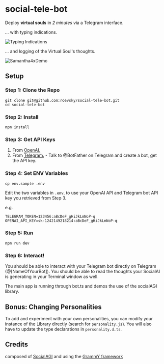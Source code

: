 # social-tele-bot

Deploy **virtual souls** in _2 minutes_ via a Telegram interface.

... with typing indications.

![Typing Indications](https://github.com/roevsky/social-tele-bot/assets/135190550/e21f25fe-b2d0-4d4f-af25-f8e73643f8cd)

... and logging of the Virtual Soul's thoughts.

![Samantha4xDemo](https://github.com/roevsky/social-tele-bot/assets/135190550/2d153e50-5824-43bb-9929-37776d0d2ea0)

## Setup

### Step 1: Clone the Repo
```
git clone git@github.com:roevsky/social-tele-bot.git
cd social-tele-bot
```

### Step 2: Install

```
npm install
```

### Step 3: Get API Keys

1. From [OpenAI.](https://platform.openai.com/account/api-keys)
2. From [Telegram.](https://medium.com/geekculture/generate-telegram-token-for-bot-api-d26faf9bf064) - Talk to @BotFather on Telegram and create a bot, get the API key.

### Step 4: Set ENV Variables

```
cp env.sample .env
```

Edit the two variables in `.env`, to use your OpenAI API and Telegram bot API key you retrieved from Step 3.

e.g.
```
TELEGRAM_TOKEN=123456:aBcDeF_gHiJkLmNoP-q
OPENAI_API_KEY=sk-1242149218214:aBcDeF_gHiJkLmNoP-q
```

### Step 5: Run
```
npm run dev
```

### Step 6: Interact!

You should be able to interact with your Telegram bot directly on Telegram (@[NameOfYourBot]). You should be able to read the thoughts your SocialAI is generating in your Terminal window as well.

The main app is running through bot.ts and demos the use of the socialAGI library.

## Bonus: Changing Personalities

To add and experiment with your own personalities, you can modify your instance of the Library directly (search for `personality.js`). You will also have to update the type declarations in `personality.d.ts`.

## Credits
composed of [SocialAGI](https://github.com/opensouls/SocialAGI)
and using the [GrammY framework](https://grammy.dev)
